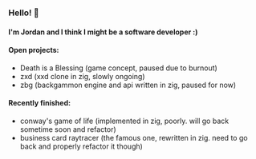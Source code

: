 ### Hello! 👋

#### I'm Jordan and I think I might be a software developer :)

#### Open projects:
  - Death is a Blessing (game concept, paused due to burnout)
  - zxd (xxd clone in zig, slowly ongoing)
  - zbg (backgammon engine and api written in zig, paused for now)

#### Recently finished:
  - conway's game of life (implemented in zig, poorly. will go back sometime soon and refactor)
  - business card raytracer (the famous one, rewritten in zig. need to go back and properly refactor it though)
